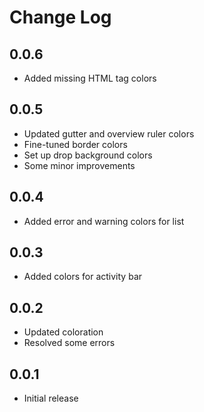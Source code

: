 # Change Log


## 0.0.6
- Added missing HTML tag colors


## 0.0.5
- Updated gutter and overview ruler colors
- Fine-tuned border colors
- Set up drop background colors
- Some minor improvements


## 0.0.4
- Added error and warning colors for list


## 0.0.3
- Added colors for activity bar


## 0.0.2
- Updated coloration
- Resolved some errors


## 0.0.1
- Initial release
